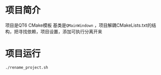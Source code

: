 # 项目简介

项目是QT6 CMake模板 基类是`QMainWindown` ，项目解耦CMakeLists.txt的结构，把寻找依赖，项目设置，添加可执行分离开来

# 项目运行

```bash
./rename_project.sh
```
